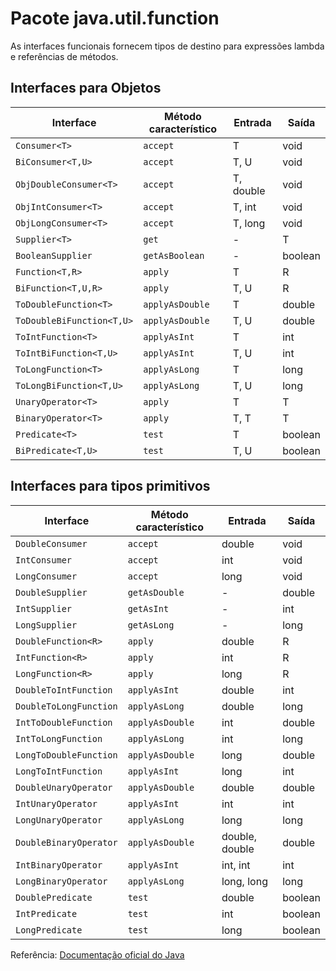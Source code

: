 # Pacote java.util.function

As interfaces funcionais fornecem tipos de destino para expressões lambda e referências de métodos.

## Interfaces para Objetos

| Interface                 | Método característico | Entrada   | Saída   |
| ------------------------- | --------------------- | --------- | ------- |
| `Consumer<T>`             | `accept`              | T         | void    |
| `BiConsumer<T,U>`         | `accept`              | T, U      | void    |
| `ObjDoubleConsumer<T>`    | `accept`              | T, double | void    |
| `ObjIntConsumer<T>`       | `accept`              | T, int    | void    |
| `ObjLongConsumer<T>`      | `accept`              | T, long   | void    |
| `Supplier<T>`             | `get`                 | -         | T       |
| `BooleanSupplier`         | `getAsBoolean`        | -         | boolean |
| `Function<T,R>`           | `apply`               | T         | R       |
| `BiFunction<T,U,R>`       | `apply`               | T, U      | R       |
| `ToDoubleFunction<T>`     | `applyAsDouble`       | T         | double  |
| `ToDoubleBiFunction<T,U>` | `applyAsDouble`       | T, U      | double  |
| `ToIntFunction<T>`        | `applyAsInt`          | T         | int     |
| `ToIntBiFunction<T,U>`    | `applyAsInt`          | T, U      | int     |
| `ToLongFunction<T>`       | `applyAsLong`         | T         | long    |
| `ToLongBiFunction<T,U>`   | `applyAsLong`         | T, U      | long    |
| `UnaryOperator<T>`        | `apply`               | T         | T       |
| `BinaryOperator<T>`       | `apply`               | T, T      | T       |
| `Predicate<T>`            | `test`                | T         | boolean |
| `BiPredicate<T,U>`        | `test`                | T, U      | boolean |

## Interfaces para tipos primitivos

| Interface              | Método característico | Entrada        | Saída   |
| ---------------------- | --------------------- | -------------- | ------- |
| `DoubleConsumer`       | `accept`              | double         | void    |
| `IntConsumer`          | `accept`              | int            | void    |
| `LongConsumer`         | `accept`              | long           | void    |
| `DoubleSupplier`       | `getAsDouble`         | -              | double  |
| `IntSupplier`          | `getAsInt`            | -              | int     |
| `LongSupplier`         | `getAsLong`           | -              | long    |
| `DoubleFunction<R>`    | `apply`               | double         | R       |
| `IntFunction<R>`       | `apply`               | int            | R       |
| `LongFunction<R>`      | `apply`               | long           | R       |
| `DoubleToIntFunction`  | `applyAsInt`          | double         | int     |
| `DoubleToLongFunction` | `applyAsLong`         | double         | long    |
| `IntToDoubleFunction`  | `applyAsDouble`       | int            | double  |
| `IntToLongFunction`    | `applyAsLong`         | int            | long    |
| `LongToDoubleFunction` | `applyAsDouble`       | long           | double  |
| `LongToIntFunction`    | `applyAsInt`          | long           | int     |
| `DoubleUnaryOperator`  | `applyAsDouble`       | double         | double  |
| `IntUnaryOperator`     | `applyAsInt`          | int            | int     |
| `LongUnaryOperator`    | `applyAsLong`         | long           | long    |
| `DoubleBinaryOperator` | `applyAsDouble`       | double, double | double  |
| `IntBinaryOperator`    | `applyAsInt`          | int, int       | int     |
| `LongBinaryOperator`   | `applyAsLong`         | long, long     | long    |
| `DoublePredicate`      | `test`                | double         | boolean |
| `IntPredicate`         | `test`                | int            | boolean |
| `LongPredicate`        | `test`                | long           | boolean |

Referência: [Documentação oficial do Java](https://docs.oracle.com/javase/8/docs/api/java/util/function/package-summary.html)
